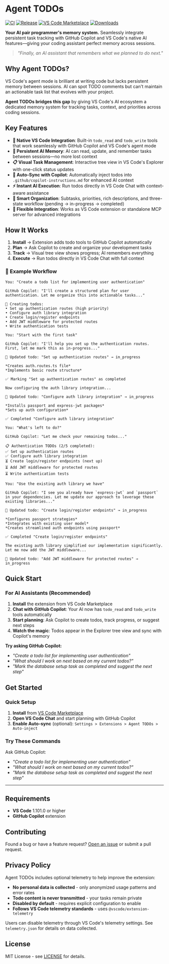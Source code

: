 # Agent TODOs

[![CI](https://github.com/digitarald/vscode-agent-todos/actions/workflows/auto-release.yml/badge.svg)](https://github.com/digitarald/vscode-agent-todos/actions/workflows/auto-release.yml)
[![Release](https://github.com/digitarald/vscode-agent-todos/actions/workflows/release.yml/badge.svg)](https://github.com/digitarald/vscode-agent-todos/actions/workflows/release.yml)
[![VS Code Marketplace](https://img.shields.io/visual-studio-marketplace/v/digitarald.agent-todos)](https://marketplace.visualstudio.com/items?itemName=digitarald.agent-todos)
[![Downloads](https://img.shields.io/visual-studio-marketplace/d/digitarald.agent-todos)](https://marketplace.visualstudio.com/items?itemName=digitarald.agent-todos)

**Your AI pair programmer's memory system.** Seamlessly integrate persistent task tracking with GitHub Copilot and VS Code's native AI features—giving your coding assistant perfect memory across sessions.

> *"Finally, an AI assistant that remembers what we planned to do next."*

## Why Agent TODOs?

VS Code's agent mode is brilliant at writing code but lacks persistent memory between sessions. AI can spot TODO comments but can't maintain an actionable task list that evolves with your project.

**Agent TODOs bridges this gap** by giving VS Code's AI ecosystem a dedicated memory system for tracking tasks, context, and priorities across coding sessions.

## Key Features

- **🤖 Native VS Code Integration**: Built-in `todo_read` and `todo_write` tools that work seamlessly with GitHub Copilot and VS Code's agent mode
- **🧠 Persistent AI Memory**: AI can read, update, and remember tasks between sessions—no more lost context
- **📋 Visual Task Management**: Interactive tree view in VS Code's Explorer with one-click status updates
- **🔗 Auto-Sync with Copilot**: Automatically inject todos into `.github/copilot-instructions.md` for enhanced AI context
- **⚡ Instant AI Execution**: Run todos directly in VS Code Chat with context-aware assistance
- **🎯 Smart Organization**: Subtasks, priorities, rich descriptions, and three-state workflow (pending → in-progress → completed)
- **🔧 Flexible Integration**: Works as VS Code extension or standalone MCP server for advanced integrations

## How It Works

1. **Install** → Extension adds todo tools to GitHub Copilot automatically
2. **Plan** → Ask Copilot to create and organize your development tasks  
3. **Track** → Visual tree view shows progress; AI remembers everything
4. **Execute** → Run todos directly in VS Code Chat with full context

### 🔄 Example Workflow

```
You: "Create a todo list for implementing user authentication"

GitHub Copilot: "I'll create a structured plan for user authentication. Let me organize this into actionable tasks..."

📝 Creating todos:
• Set up authentication routes (high priority)
• Configure auth library integration
• Create login/register endpoints
• Add JWT middleware for protected routes
• Write authentication tests

You: "Start with the first task"

GitHub Copilot: "I'll help you set up the authentication routes. First, let me mark this as in-progress..."

🔄 Updated todo: "Set up authentication routes" → in_progress

*Creates auth.routes.ts file*
*Implements basic route structure*

✅ Marking "Set up authentication routes" as completed

Now configuring the auth library integration...

🔄 Updated todo: "Configure auth library integration" → in_progress

*Installs passport and express-jwt packages*
*Sets up auth configuration*

✅ Completed "Configure auth library integration"

You: "What's left to do?"

GitHub Copilot: "Let me check your remaining todos..."

📋 Authentication TODOs (2/5 completed):
✅ Set up authentication routes
✅ Configure auth library integration
⏳ Create login/register endpoints (next up)
⏳ Add JWT middleware for protected routes
⏳ Write authentication tests

You: "Use the existing auth library we have"

GitHub Copilot: "I see you already have `express-jwt` and `passport` in your dependencies. Let me update our approach to leverage these existing libraries..."

🔄 Updated todo: "Create login/register endpoints" → in_progress

*Configures passport strategies*
*Integrates with existing user model*
*Creates streamlined auth endpoints using passport*

✅ Completed "Create login/register endpoints"

The existing auth library simplified our implementation significantly. Let me now add the JWT middleware...

🔄 Updated todo: "Add JWT middleware for protected routes" → in_progress
```

## Quick Start

### For AI Assistants (Recommended)

1. **Install** the extension from VS Code Marketplace
2. **Chat with GitHub Copilot**: Your AI now has `todo_read` and `todo_write` tools automatically
3. **Start planning**: Ask Copilot to create todos, track progress, or suggest next steps
4. **Watch the magic**: Todos appear in the Explorer tree view and sync with Copilot's memory

**Try asking GitHub Copilot:**
- *"Create a todo list for implementing user authentication"*
- *"What should I work on next based on my current todos?"*  
- *"Mark the database setup task as completed and suggest the next step"*

## Get Started

### Quick Setup

1. **Install** from [VS Code Marketplace](https://marketplace.visualstudio.com/items?itemName=digitarald.agent-todos)
2. **Open VS Code Chat** and start planning with GitHub Copilot
3. **Enable Auto-sync** (optional): `Settings > Extensions > Agent TODOs > Auto-inject`

### Try These Commands

Ask GitHub Copilot:
- *"Create a todo list for implementing user authentication"*
- *"What should I work on next based on my current todos?"*  
- *"Mark the database setup task as completed and suggest the next step"*

---

## Requirements

- **VS Code** 1.101.0 or higher
- **GitHub Copilot** extension

## Contributing

Found a bug or have a feature request? [Open an issue](https://github.com/digitarald/vscode-agent-todos/issues) or submit a pull request.

## Privacy Policy

Agent TODOs includes optional telemetry to help improve the extension:

- **No personal data is collected** - only anonymized usage patterns and error rates
- **Todo content is never transmitted** - your tasks remain private
- **Disabled by default** - requires explicit configuration to enable
- **Follows VS Code telemetry standards** - uses `@vscode/extension-telemetry`

Users can disable telemetry through VS Code's telemetry settings. See `telemetry.json` for details on data collected.

## License

MIT License - see [LICENSE](LICENSE) for details.
